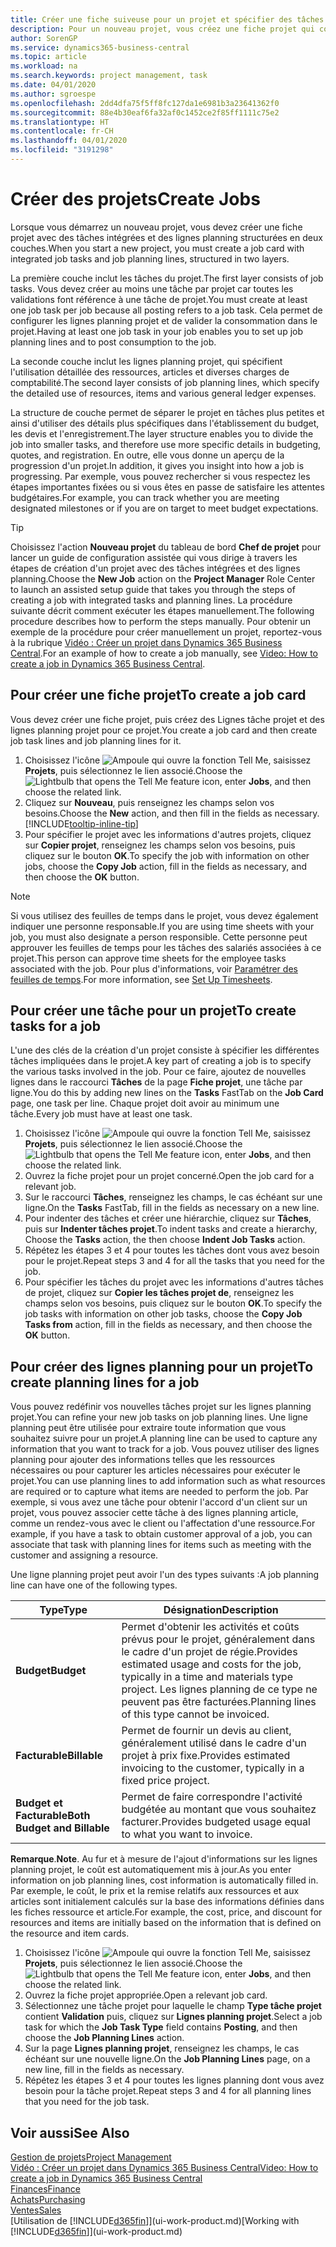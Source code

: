 ```yaml
---
title: Créer une fiche suiveuse pour un projet et spécifier des tâches| Microsoft Docs
description: Pour un nouveau projet, vous créez une fiche projet qui contient les tâches projet et les lignes planning, pour vous aider à gérer la progression et les budgets.
author: SorenGP
ms.service: dynamics365-business-central
ms.topic: article
ms.workload: na
ms.search.keywords: project management, task
ms.date: 04/01/2020
ms.author: sgroespe
ms.openlocfilehash: 2dd4dfa75f5ff8fc127da1e6981b3a23641362f0
ms.sourcegitcommit: 88e4b30eaf6fa32af0c1452ce2f85ff1111c75e2
ms.translationtype: HT
ms.contentlocale: fr-CH
ms.lasthandoff: 04/01/2020
ms.locfileid: "3191298"
---
```

# <a name="create-jobs"></a><span data-ttu-id="6d770-103">Créer des projets</span><span class="sxs-lookup"><span data-stu-id="6d770-103">Create Jobs</span></span>
<span data-ttu-id="6d770-104">Lorsque vous démarrez un nouveau projet, vous devez créer une fiche projet avec des tâches intégrées et des lignes planning structurées en deux couches.</span><span class="sxs-lookup"><span data-stu-id="6d770-104">When you start a new project, you must create a job card with integrated job tasks and job planning lines, structured in two layers.</span></span>  

<span data-ttu-id="6d770-105">La première couche inclut les tâches du projet.</span><span class="sxs-lookup"><span data-stu-id="6d770-105">The first layer consists of job tasks.</span></span> <span data-ttu-id="6d770-106">Vous devez créer au moins une tâche par projet car toutes les validations font référence à une tâche de projet.</span><span class="sxs-lookup"><span data-stu-id="6d770-106">You must create at least one job task per job because all posting refers to a job task.</span></span> <span data-ttu-id="6d770-107">Cela permet de configurer les lignes planning projet et de valider la consommation dans le projet.</span><span class="sxs-lookup"><span data-stu-id="6d770-107">Having at least one job task in your job enables you to set up job planning lines and to post consumption to the job.</span></span>

<span data-ttu-id="6d770-108">La seconde couche inclut les lignes planning projet, qui spécifient l'utilisation détaillée des ressources, articles et diverses charges de comptabilité.</span><span class="sxs-lookup"><span data-stu-id="6d770-108">The second layer consists of job planning lines, which specify the detailed use of resources, items and various general ledger expenses.</span></span>

<span data-ttu-id="6d770-109">La structure de couche permet de séparer le projet en tâches plus petites et ainsi d'utiliser des détails plus spécifiques dans l'établissement du budget, les devis et l'enregistrement.</span><span class="sxs-lookup"><span data-stu-id="6d770-109">The layer structure enables you to divide the job into smaller tasks, and therefore use more specific details in budgeting, quotes, and registration.</span></span> <span data-ttu-id="6d770-110">En outre, elle vous donne un aperçu de la progression d'un projet.</span><span class="sxs-lookup"><span data-stu-id="6d770-110">In addition, it gives you insight into how a job is progressing.</span></span> <span data-ttu-id="6d770-111">Par exemple, vous pouvez rechercher si vous respectez les étapes importantes fixées ou si vous êtes en passe de satisfaire les attentes budgétaires.</span><span class="sxs-lookup"><span data-stu-id="6d770-111">For example, you can track whether you are meeting designated milestones or if you are on target to meet budget expectations.</span></span>

> [!TIP]
> <span data-ttu-id="6d770-112">Choisissez l'action **Nouveau projet** du tableau de bord **Chef de projet** pour lancer un guide de configuration assistée qui vous dirige à travers les étapes de création d'un projet avec des tâches intégrées et des lignes planning.</span><span class="sxs-lookup"><span data-stu-id="6d770-112">Choose the **New Job** action on the **Project Manager** Role Center to launch an assisted setup guide that takes you through the steps of creating a job with integrated tasks and planning lines.</span></span> <span data-ttu-id="6d770-113">La procédure suivante décrit comment exécuter les étapes manuellement.</span><span class="sxs-lookup"><span data-stu-id="6d770-113">The following procedure describes how to perform the steps manually.</span></span> <span data-ttu-id="6d770-114">Pour obtenir un exemple de la procédure pour créer manuellement un projet, reportez-vous à la rubrique [Vidéo : Créer un projet dans Dynamics 365 Business Central](https://www.youtube.com/watch?v=VqaPWr7BWmw).</span><span class="sxs-lookup"><span data-stu-id="6d770-114">For an example of how to create a job manually, see [Video: How to create a job in Dynamics 365 Business Central](https://www.youtube.com/watch?v=VqaPWr7BWmw).</span></span>

## <a name="to-create-a-job-card"></a><span data-ttu-id="6d770-115">Pour créer une fiche projet</span><span class="sxs-lookup"><span data-stu-id="6d770-115">To create a job card</span></span>
<span data-ttu-id="6d770-116">Vous devez créer une fiche projet, puis créez des Lignes tâche projet et des lignes planning projet pour ce projet.</span><span class="sxs-lookup"><span data-stu-id="6d770-116">You create a job card and then create job task lines and job planning lines for it.</span></span>

1. <span data-ttu-id="6d770-117">Choisissez l'icône ![Ampoule qui ouvre la fonction Tell Me](media/ui-search/search_small.png "Dites-moi ce que vous voulez faire"), saisissez **Projets**, puis sélectionnez le lien associé.</span><span class="sxs-lookup"><span data-stu-id="6d770-117">Choose the ![Lightbulb that opens the Tell Me feature](media/ui-search/search_small.png "Tell me what you want to do") icon, enter **Jobs**, and then choose the related link.</span></span>  
2. <span data-ttu-id="6d770-118">Cliquez sur **Nouveau**, puis renseignez les champs selon vos besoins.</span><span class="sxs-lookup"><span data-stu-id="6d770-118">Choose the **New** action, and then fill in the fields as necessary.</span></span> [!INCLUDE[tooltip-inline-tip](includes/tooltip-inline-tip_md.md)]
3. <span data-ttu-id="6d770-119">Pour spécifier le projet avec les informations d'autres projets, cliquez sur **Copier projet**, renseignez les champs selon vos besoins, puis cliquez sur le bouton **OK**.</span><span class="sxs-lookup"><span data-stu-id="6d770-119">To specify the job with information on other jobs, choose the **Copy Job** action, fill in the fields as necessary, and then choose the **OK** button.</span></span>

> [!NOTE]  
>   <span data-ttu-id="6d770-120">Si vous utilisez des feuilles de temps dans le projet, vous devez également indiquer une personne responsable.</span><span class="sxs-lookup"><span data-stu-id="6d770-120">If you are using time sheets with your job, you must also designate a person responsible.</span></span> <span data-ttu-id="6d770-121">Cette personne peut approuver les feuilles de temps pour les tâches des salariés associées à ce projet.</span><span class="sxs-lookup"><span data-stu-id="6d770-121">This person can approve time sheets for the employee tasks associated with the job.</span></span> <span data-ttu-id="6d770-122">Pour plus d'informations, voir [Paramétrer des feuilles de temps](projects-how-setup-time-sheets.md).</span><span class="sxs-lookup"><span data-stu-id="6d770-122">For more information, see [Set Up Timesheets](projects-how-setup-time-sheets.md).</span></span>

## <a name="to-create-tasks-for-a-job"></a><span data-ttu-id="6d770-123">Pour créer une tâche pour un projet</span><span class="sxs-lookup"><span data-stu-id="6d770-123">To create tasks for a job</span></span>
<span data-ttu-id="6d770-124">L'une des clés de la création d'un projet consiste à spécifier les différentes tâches impliquées dans le projet.</span><span class="sxs-lookup"><span data-stu-id="6d770-124">A key part of creating a job is to specify the various tasks involved in the job.</span></span> <span data-ttu-id="6d770-125">Pour ce faire, ajoutez de nouvelles lignes dans le raccourci **Tâches** de la page **Fiche projet**, une tâche par ligne.</span><span class="sxs-lookup"><span data-stu-id="6d770-125">You do this by adding new lines on the **Tasks** FastTab on the **Job Card** page, one task per line.</span></span> <span data-ttu-id="6d770-126">Chaque projet doit avoir au minimum une tâche.</span><span class="sxs-lookup"><span data-stu-id="6d770-126">Every job must have at least one task.</span></span>

1. <span data-ttu-id="6d770-127">Choisissez l'icône ![Ampoule qui ouvre la fonction Tell Me](media/ui-search/search_small.png "Dites-moi ce que vous voulez faire"), saisissez **Projets**, puis sélectionnez le lien associé.</span><span class="sxs-lookup"><span data-stu-id="6d770-127">Choose the ![Lightbulb that opens the Tell Me feature](media/ui-search/search_small.png "Tell me what you want to do") icon, enter **Jobs**, and then choose the related link.</span></span>
2. <span data-ttu-id="6d770-128">Ouvrez la fiche projet pour un projet concerné.</span><span class="sxs-lookup"><span data-stu-id="6d770-128">Open the job card for a relevant job.</span></span>
3. <span data-ttu-id="6d770-129">Sur le raccourci **Tâches**, renseignez les champs, le cas échéant sur une ligne.</span><span class="sxs-lookup"><span data-stu-id="6d770-129">On the **Tasks** FastTab, fill in the fields as necessary on a new line.</span></span>
4. <span data-ttu-id="6d770-130">Pour indenter des tâches et créer une hiérarchie, cliquez sur **Tâches**, puis sur **Indenter tâches projet**.</span><span class="sxs-lookup"><span data-stu-id="6d770-130">To indent tasks and create a hierarchy, Choose the **Tasks** action, the then choose **Indent Job Tasks** action.</span></span>
5. <span data-ttu-id="6d770-131">Répétez les étapes 3 et 4 pour toutes les tâches dont vous avez besoin pour le projet.</span><span class="sxs-lookup"><span data-stu-id="6d770-131">Repeat steps 3 and 4 for all the tasks that you need for the job.</span></span>
6. <span data-ttu-id="6d770-132">Pour spécifier les tâches du projet avec les informations d'autres tâches de projet, cliquez sur **Copier les tâches projet de**, renseignez les champs selon vos besoins, puis cliquez sur le bouton **OK**.</span><span class="sxs-lookup"><span data-stu-id="6d770-132">To specify the job tasks with information on other job tasks, choose the **Copy Job Tasks from** action, fill in the fields as necessary, and then choose the **OK** button.</span></span>

## <a name="to-create-planning-lines-for-a-job"></a><span data-ttu-id="6d770-133">Pour créer des lignes planning pour un projet</span><span class="sxs-lookup"><span data-stu-id="6d770-133">To create planning lines for a job</span></span>
<span data-ttu-id="6d770-134">Vous pouvez redéfinir vos nouvelles tâches projet sur les lignes planning projet.</span><span class="sxs-lookup"><span data-stu-id="6d770-134">You can refine your new job tasks on job planning lines.</span></span> <span data-ttu-id="6d770-135">Une ligne planning peut être utilisée pour extraire toute information que vous souhaitez suivre pour un projet.</span><span class="sxs-lookup"><span data-stu-id="6d770-135">A planning line can be used to capture any information that you want to track for a job.</span></span> <span data-ttu-id="6d770-136">Vous pouvez utiliser des lignes planning pour ajouter des informations telles que les ressources nécessaires ou pour capturer les articles nécessaires pour exécuter le projet.</span><span class="sxs-lookup"><span data-stu-id="6d770-136">You can use planning lines to add information such as what resources are required or to capture what items are needed to perform the job.</span></span> <span data-ttu-id="6d770-137">Par exemple, si vous avez une tâche pour obtenir l'accord d'un client sur un projet, vous pouvez associer cette tâche à des lignes planning article, comme un rendez-vous avec le client ou l'affectation d'une ressource.</span><span class="sxs-lookup"><span data-stu-id="6d770-137">For example, if you have a task to obtain customer approval of a job, you can associate that task with planning lines for items such as meeting with the customer and assigning a resource.</span></span>  

<span data-ttu-id="6d770-138">Une ligne planning projet peut avoir l'un des types suivants :</span><span class="sxs-lookup"><span data-stu-id="6d770-138">A job planning line can have one of the following types.</span></span>  

| <span data-ttu-id="6d770-139">Type</span><span class="sxs-lookup"><span data-stu-id="6d770-139">Type</span></span> | <span data-ttu-id="6d770-140">Désignation</span><span class="sxs-lookup"><span data-stu-id="6d770-140">Description</span></span> |
| --- | --- |
| <span data-ttu-id="6d770-141">**Budget**</span><span class="sxs-lookup"><span data-stu-id="6d770-141">**Budget**</span></span> |<span data-ttu-id="6d770-142">Permet d'obtenir les activités et coûts prévus pour le projet, généralement dans le cadre d'un projet de régie.</span><span class="sxs-lookup"><span data-stu-id="6d770-142">Provides estimated usage and costs for the job, typically in a time and materials type project.</span></span> <span data-ttu-id="6d770-143">Les lignes planning de ce type ne peuvent pas être facturées.</span><span class="sxs-lookup"><span data-stu-id="6d770-143">Planning lines of this type cannot be invoiced.</span></span> |
| <span data-ttu-id="6d770-144">**Facturable**</span><span class="sxs-lookup"><span data-stu-id="6d770-144">**Billable**</span></span> |<span data-ttu-id="6d770-145">Permet de fournir un devis au client, généralement utilisé dans le cadre d'un projet à prix fixe.</span><span class="sxs-lookup"><span data-stu-id="6d770-145">Provides estimated invoicing to the customer, typically in a fixed price project.</span></span> |
| <span data-ttu-id="6d770-146">**Budget et Facturable**</span><span class="sxs-lookup"><span data-stu-id="6d770-146">**Both Budget and Billable**</span></span> |<span data-ttu-id="6d770-147">Permet de faire correspondre l'activité budgétée au montant que vous souhaitez facturer.</span><span class="sxs-lookup"><span data-stu-id="6d770-147">Provides budgeted usage equal to what you want to invoice.</span></span> |

<span data-ttu-id="6d770-148">**Remarque**.</span><span class="sxs-lookup"><span data-stu-id="6d770-148">**Note**.</span></span> <span data-ttu-id="6d770-149">Au fur et à mesure de l'ajout d'informations sur les lignes planning projet, le coût est automatiquement mis à jour.</span><span class="sxs-lookup"><span data-stu-id="6d770-149">As you enter information on job planning lines, cost information is automatically filled in.</span></span> <span data-ttu-id="6d770-150">Par exemple, le coût, le prix et la remise relatifs aux ressources et aux articles sont initialement calculés sur la base des informations définies dans les fiches ressource et article.</span><span class="sxs-lookup"><span data-stu-id="6d770-150">For example, the cost, price, and discount for resources and items are initially based on the information that is defined on the resource and item cards.</span></span>

1. <span data-ttu-id="6d770-151">Choisissez l'icône ![Ampoule qui ouvre la fonction Tell Me](media/ui-search/search_small.png "Dites-moi ce que vous voulez faire"), saisissez **Projets**, puis sélectionnez le lien associé.</span><span class="sxs-lookup"><span data-stu-id="6d770-151">Choose the ![Lightbulb that opens the Tell Me feature](media/ui-search/search_small.png "Tell me what you want to do") icon, enter **Jobs**, and then choose the related link.</span></span>
2. <span data-ttu-id="6d770-152">Ouvrez la fiche projet appropriée.</span><span class="sxs-lookup"><span data-stu-id="6d770-152">Open a relevant job card.</span></span>
3. <span data-ttu-id="6d770-153">Sélectionnez une tâche projet pour laquelle le champ **Type tâche projet** contient **Validation** puis, cliquez sur **Lignes planning projet**.</span><span class="sxs-lookup"><span data-stu-id="6d770-153">Select a job task for which the **Job Task Type** field contains **Posting**, and then choose the **Job Planning Lines** action.</span></span>  
4. <span data-ttu-id="6d770-154">Sur la page **Lignes planning projet**, renseignez les champs, le cas échéant sur une nouvelle ligne.</span><span class="sxs-lookup"><span data-stu-id="6d770-154">On the **Job Planning Lines** page, on a new line, fill in the fields as necessary.</span></span>
5. <span data-ttu-id="6d770-155">Répétez les étapes 3 et 4 pour toutes les lignes planning dont vous avez besoin pour la tâche projet.</span><span class="sxs-lookup"><span data-stu-id="6d770-155">Repeat steps 3 and 4 for all planning lines that you need for the job task.</span></span>

## <a name="see-also"></a><span data-ttu-id="6d770-156">Voir aussi</span><span class="sxs-lookup"><span data-stu-id="6d770-156">See Also</span></span>

[<span data-ttu-id="6d770-157">Gestion de projets</span><span class="sxs-lookup"><span data-stu-id="6d770-157">Project Management</span></span>](projects-manage-projects.md)  
[<span data-ttu-id="6d770-158">Vidéo : Créer un projet dans Dynamics 365 Business Central</span><span class="sxs-lookup"><span data-stu-id="6d770-158">Video: How to create a job in Dynamics 365 Business Central</span></span>](https://www.youtube.com/watch?v=VqaPWr7BWmw)  
[<span data-ttu-id="6d770-159">Finances</span><span class="sxs-lookup"><span data-stu-id="6d770-159">Finance</span></span>](finance.md)  
[<span data-ttu-id="6d770-160">Achats</span><span class="sxs-lookup"><span data-stu-id="6d770-160">Purchasing</span></span>](purchasing-manage-purchasing.md)  
[<span data-ttu-id="6d770-161">Ventes</span><span class="sxs-lookup"><span data-stu-id="6d770-161">Sales</span></span>](sales-manage-sales.md)  
<span data-ttu-id="6d770-162">[Utilisation de [!INCLUDE[d365fin](includes/d365fin_md.md)]](ui-work-product.md)</span><span class="sxs-lookup"><span data-stu-id="6d770-162">[Working with [!INCLUDE[d365fin](includes/d365fin_md.md)]](ui-work-product.md)</span></span>  
